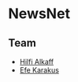 # NewsNet


## Team
* [Hilfi Alkaff](http://www.hilfialkaff.com)
* [Efe Karakus](http://www.efekarakus.com)
